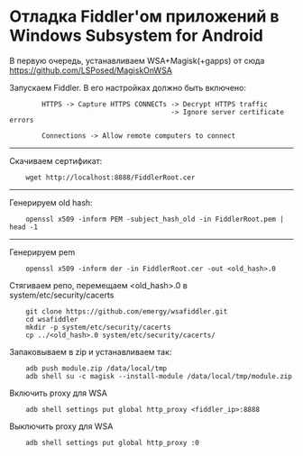 # Отладка Fiddler'ом приложений в Windows Subsystem for Android


В первую очередь, устанавливаем WSA+Magisk(+gapps) от сюда https://github.com/LSPosed/MagiskOnWSA

Запускаем Fiddler.
В его настройках должно быть включено:

            HTTPS -> Capture HTTPS CONNECTs -> Decrypt HTTPS traffic
                                            -> Ignore server certificate errors

            Connections -> Allow remote computers to connect

---

Скачиваем сертификат:

        wget http://localhost:8888/FiddlerRoot.cer

---

Генерируем old hash:

        openssl x509 -inform PEM -subject_hash_old -in FiddlerRoot.pem | head -1

---

Генерируем pem

        openssl x509 -inform der -in FiddlerRoot.cer -out <old_hash>.0

Стягиваем репо, перемещаем <old_hash>.0 в system/etc/security/cacerts

        git clone https://github.com/emergy/wsafiddler.git
        cd wsafiddler
        mkdir -p system/etc/security/cacerts
        cp ../<old_hash>.0 system/etc/security/cacerts/

Запаковываем в zip и устанавливаем так:

        adb push module.zip /data/local/tmp
        adb shell su -c magisk --install-module /data/local/tmp/module.zip

Включить proxy для WSA

        adb shell settings put global http_proxy <fiddler_ip>:8888

Выключить proxy для WSA

        adb shell settings put global http_proxy :0